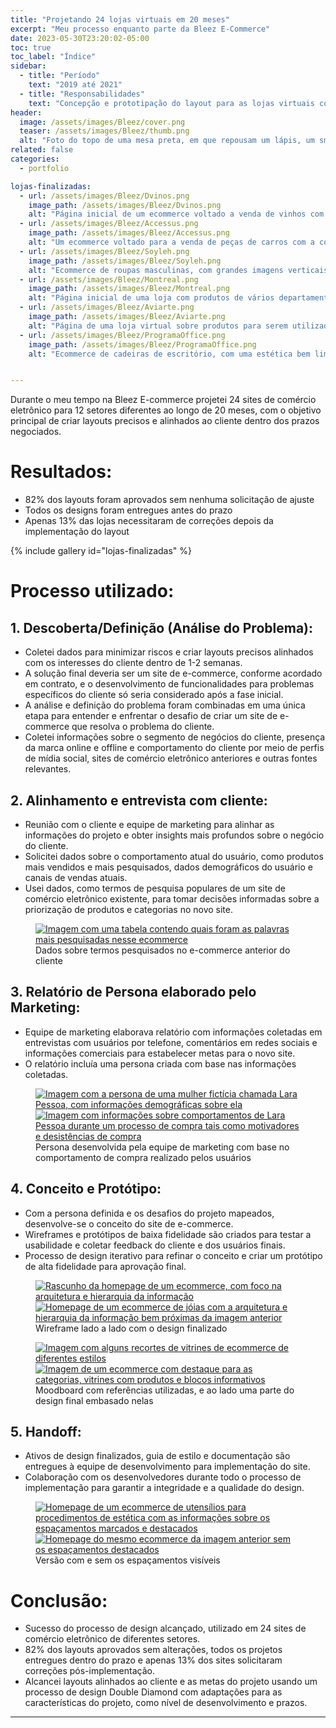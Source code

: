 ```yaml
---
title: "Projetando 24 lojas virtuais em 20 meses"
excerpt: "Meu processo enquanto parte da Bleez E-Commerce"
date: 2023-05-30T23:20:02-05:00
toc: true
toc_label: "Índice"
sidebar:
  - title: "Período"
    text: "2019 até 2021"
  - title: "Responsabilidades"
    text: "Concepção e prototipação do layout para as lojas virtuais com base nos dados levantados sobre o comportamento do usuário e no conceito da experiência buscada pela marca do cliente."
header:
  image: /assets/images/Bleez/cover.png
  teaser: /assets/images/Bleez/thumb.png
  alt: "Foto do topo de uma mesa preta, em que repousam um lápis, um smartphone, uma borracha e vários post-its com rascunhos"
related: false
categories:
  - portfolio

lojas-finalizadas:
  - url: /assets/images/Bleez/Dvinos.png
    image_path: /assets/images/Bleez/Dvinos.png
    alt: "Página inicial de um ecommerce voltado a venda de vinhos com predominância da cor vermelha nas imagens e na interface"
  - url: /assets/images/Bleez/Accessus.png
    image_path: /assets/images/Bleez/Accessus.png
    alt: "Um ecommerce voltado para a venda de peças de carros com a cor branca na interface e preta nas imagens, destacando a elegância dos modelos de carros "
  - url: /assets/images/Bleez/Soyleh.png
    image_path: /assets/images/Bleez/Soyleh.png
    alt: "Ecommerce de roupas masculinas, com grandes imagens verticais e banners com fundo de praia"
  - url: /assets/images/Bleez/Montreal.png
    image_path: /assets/images/Bleez/Montreal.png
    alt: "Página inicial de uma loja com produtos de vários departamentos diferentes. As cores de destaque são azul e vermelho, e os banners da página possuem imagens de nuvens junto aos nomes dos departamentos"
  - url: /assets/images/Bleez/Aviarte.png
    image_path: /assets/images/Bleez/Aviarte.png
    alt: "Página de uma loja virtual sobre produtos para serem utilizados decorações de festas, com várias fotos de festas de diversos tipos e pequenos detalhes com bordas adornadas espalhadas ao longo do site"
  - url: /assets/images/Bleez/ProgramaOffice.png
    image_path: /assets/images/Bleez/ProgramaOffice.png
    alt: "Ecommerce de cadeiras de escritório, com uma estética bem limpa e elementos com bastante espaço vazio em branco ao redor e várias fotos de ambientes formais em uma loja"


---
```


Durante o meu tempo na Bleez E-commerce projetei 24 sites de comércio eletrônico para 12 setores diferentes ao longo de 20 meses, com o objetivo principal de criar layouts precisos e alinhados ao cliente dentro dos prazos negociados.

# Resultados:
- 82% dos layouts foram aprovados sem nenhuma solicitação de ajuste
- Todos os designs foram entregues antes do prazo
- Apenas 13% das lojas necessitaram de correções depois da implementação do layout

{% include gallery id="lojas-finalizadas" %}

# Processo utilizado:

## 1. Descoberta/Definição (Análise do Problema):
  - Coletei dados para minimizar riscos e criar layouts precisos alinhados com os interesses do cliente dentro de 1-2 semanas.
  - A solução final deveria ser um site de e-commerce, conforme acordado em contrato, e o desenvolvimento de funcionalidades para problemas específicos do cliente só seria considerado após a fase inicial.
  - A análise e definição do problema foram combinadas em uma única etapa para entender e enfrentar o desafio de criar um site de e-commerce que resolva o problema do cliente.
  - Coletei informações sobre o segmento de negócios do cliente, presença da marca online e offline e comportamento do cliente por meio de perfis de mídia social, sites de comércio eletrônico anteriores e outras fontes relevantes.

## 2. Alinhamento e entrevista com cliente:
  - Reunião com o cliente e equipe de marketing para alinhar as informações do projeto e obter insights mais profundos sobre o negócio do cliente.
  - Solicitei dados sobre o comportamento atual do usuário, como produtos mais vendidos e mais pesquisados, dados demográficos do usuário e canais de vendas atuais.
  - Usei dados, como termos de pesquisa populares de um site de comércio eletrônico existente, para tomar decisões informadas sobre a priorização de produtos e categorias no novo site.

  <figure>
  	<a href="/assets/images/Bleez/dados-filtro.png"><img src="/assets/images/Bleez/dados-filtro.png" alt="Imagem com uma tabela contendo quais foram as palavras mais pesquisadas nesse ecommerce"></a>
  	<figcaption>Dados sobre termos pesquisados no e-commerce anterior do cliente</figcaption>
  </figure>

## 3. Relatório de Persona elaborado pelo Marketing:
  - Equipe de marketing elaborava relatório com informações coletadas em entrevistas com usuários por telefone, comentários em redes sociais e informações comerciais para estabelecer metas para o novo site.
  - O relatório incluía uma persona criada com base nas informações coletadas.

  <figure class="half">
      <a href="/assets/images/Bleez/persona1.png"><img src="/assets/images/Bleez/persona1.png" alt="Imagem com a persona de uma mulher fictícia chamada Lara Pessoa, com informações demográficas sobre ela"></a>
      <a href="/assets/images/Bleez/persona2.png"><img src="/assets/images/Bleez/persona2.png" alt="Imagem com informações sobre comportamentos de Lara Pessoa durante um processo de compra tais como motivadores e desistências de compra"></a>
      <figcaption>Persona desenvolvida pela equipe de marketing com base no comportamento de compra realizado pelos usuários</figcaption>
  </figure>

## 4. Conceito e Protótipo:
  - Com a persona definida e os desafios do projeto mapeados, desenvolve-se o conceito do site de e-commerce.
  - Wireframes e protótipos de baixa fidelidade são criados para testar a usabilidade e coletar feedback do cliente e dos usuários finais.
  - Processo de design iterativo para refinar o conceito e criar um protótipo de alta fidelidade para aprovação final.

  <figure class="half">
      <a href="/assets/images/Bleez/wire1.png"><img src="/assets/images/Bleez/wire1.png" alt="Rascunho da homepage de um ecommerce, com foco na arquitetura e hierarquia da informação"></a>
      <a href="/assets/images/Bleez/wire2.png"><img src="/assets/images/Bleez/wire2.png" alt="Homepage de um ecommerce de jóias com a arquitetura e hierarquia da informação bem próximas da imagem anterior"></a>
      <figcaption>Wireframe lado a lado com o design finalizado</figcaption>
  </figure>

  <figure class="half">
      <a href="/assets/images/Bleez/referências2.png"><img src="/assets/images/Bleez/referências2.png" alt="Imagem com alguns recortes de vitrines de ecommerce de diferentes estilos"></a>
      <a href="/assets/images/Bleez/referências3.png"><img src="/assets/images/Bleez/referências3.png" alt="Imagem de um ecommerce com destaque para as categorias, vitrines com produtos e blocos informativos"></a>
      <figcaption>Moodboard com referências utilizadas, e ao lado uma parte do design final embasado nelas</figcaption>
  </figure>

## 5. Handoff:
  - Ativos de design finalizados, guia de estilo e documentação são entregues à equipe de desenvolvimento para implementação do site.
  - Colaboração com os desenvolvedores durante todo o processo de implementação para garantir a integridade e a qualidade do design.

  <figure class="half">
      <a href="/assets/images/Bleez/handoff1.png"><img src="/assets/images/Bleez/handoff1.png" alt="Homepage de um ecommerce de utensílios para procedimentos de estética com as informações sobre os espaçamentos marcados e destacados"></a>
      <a href="/assets/images/Bleez/handoff2.png"><img src="/assets/images/Bleez/handoff2.png" alt="Homepage do mesmo ecommerce da imagem anterior sem os espaçamentos destacados"></a>
      <figcaption>Versão com e sem os espaçamentos visíveis</figcaption>
  </figure>

# Conclusão:
  - Sucesso do processo de design alcançado, utilizado em 24 sites de comércio eletrônico de diferentes setores.
  - 82% dos layouts aprovados sem alterações, todos os projetos entregues dentro do prazo e apenas 13% dos sites solicitaram correções pós-implementação.
  - Alcancei layouts alinhados ao cliente e as metas do projeto usando um processo de design Double Diamond com adaptações para as características do projeto, como nível de desenvolvimento e prazos.

---
